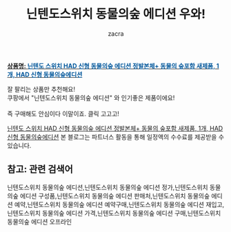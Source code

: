 ﻿---
layout: post
title:  "닌텐도스위치 동물의숲 에디션 우와!"
author: zacra
categories: [ 아이템 ]
tags: [닌텐도스위치 동물의숲 에디션,닌텐도스위치 동물의숲 에디션 정가,닌텐도스위치 동물의숲 에디션 구성품,닌텐도스위치 동물의숲 에디션 판매처,닌텐도스위치 동물의숲 에디션 예약,닌텐도스위치 동물의숲 에디션 예약구매,닌텐도스위치 동물의숲 에디션 재입고,닌텐도스위치 동물의숲 에디션 가격,닌텐도스위치 동물의숲 에디션 구매,닌텐도스위치 동물의숲 에디션 오프라인]
image: https://static.coupangcdn.com/image/vendor_inventory/e002/44a97a35ef82710055031f4c0a6d8c404d3ba4d6130d7ec2732b6314d786.jpg 
description: "쿠팡에서 닌텐도스위치 동물의숲 에디션 관련 상품으로 가장 잘팔리는 제품 중 하나라는 사실!!."
rating: 4.5
---

<a href="https://link.coupang.com/re/AFFSDP?lptag=AF8407795&pageKey=1371716081&itemId=2404346567&vendorItemId=70398922091&traceid=V0-153-c724c31d1899b129"><b>상품명: <font color='#01579B'>닌텐도 스위치 HAD 신형 동물의숲 에디션 정발본체+ 동물의 숲포함 새제품, 1개, HAD 신형 동물의숲에디션</font></b></a>

잘 팔리는 상품만 추천해요!<br/>
쿠팡에서 "닌텐도스위치 동물의숲 에디션" 와 인기좋은 제품이에요!<br/><br/>
즉 구매해도 안심이다 이말이죠. 클릭 고고고! <br/>



<a href="https://link.coupang.com/re/AFFSDP?lptag=AF8407795&pageKey=1371716081&itemId=2404346567&vendorItemId=70398922091&traceid=V0-153-c724c31d1899b129">닌텐도 스위치 HAD 신형 동물의숲 에디션 정발본체+ 동물의 숲포함 새제품, 1개, HAD 신형 동물의숲에디션</a>
본 블로그는 파트너스 활동을 통해 일정액의 수수료를 제공받을 수 있습니다.

## 참고: 관련 검색어    
닌텐도스위치 동물의숲 에디션,닌텐도스위치 동물의숲 에디션 정가,닌텐도스위치 동물의숲 에디션 구성품,닌텐도스위치 동물의숲 에디션 판매처,닌텐도스위치 동물의숲 에디션 예약,닌텐도스위치 동물의숲 에디션 예약구매,닌텐도스위치 동물의숲 에디션 재입고,닌텐도스위치 동물의숲 에디션 가격,닌텐도스위치 동물의숲 에디션 구매,닌텐도스위치 동물의숲 에디션 오프라인